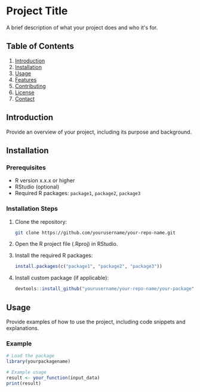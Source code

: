 # Project Title

A brief description of what your project does and who it's for.

## Table of Contents

1. [Introduction](#introduction)
2. [Installation](#installation)
3. [Usage](#usage)
4. [Features](#features)
5. [Contributing](#contributing)
6. [License](#license)
7. [Contact](#contact)

## Introduction

Provide an overview of your project, including its purpose and background.

## Installation

### Prerequisites

- R version x.x.x or higher
- RStudio (optional)
- Required R packages: `package1`, `package2`, `package3`

### Installation Steps

1. Clone the repository:

    ```bash
    git clone https://github.com/yourusername/your-repo-name.git
    ```

2. Open the R project file (.Rproj) in RStudio.

3. Install the required R packages:

    ```R
    install.packages(c("package1", "package2", "package3"))
    ```

4. Install custom package (if applicable):

    ```R
    devtools::install_github("yourusername/your-repo-name/your-package")
    ```

## Usage

Provide examples of how to use the project, including code snippets and explanations.

### Example

```R
# Load the package
library(yourpackagename)

# Example usage
result <- your_function(input_data)
print(result)





